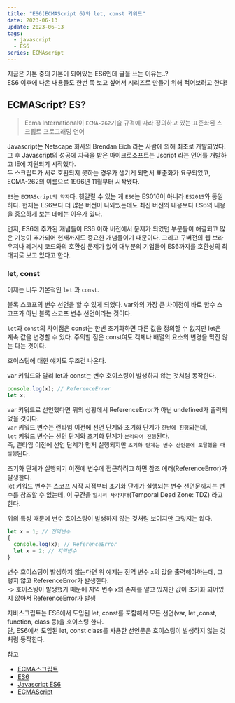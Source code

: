 ```yaml
---
title: "ES6(ECMAScript 6)와 let, const 키워드"
date: 2023-06-13
update: 2023-06-13
tags:
  - javascript
  - ES6
series: ECMAscript
---
```


지금은 기본 중의 기본이 되어있는 ES6인데 글을 쓰는 이유는..?  
ES6 이후에 나온 내용들도 한번 쭉 보고 싶어서 시리즈로 만들기 위해 적어보려고 한다!

## ECMAScript? ES?

> Ecma International이 `ECMA-262`기술 규격에 따라 정의하고 있는 표준화된 스크립트 프로그래밍 언어

Javascript는 Netscape 회사의 Brendan Eich 라는 사람에 의해 최초로 개발되었다. 그 후 Javascript의 성공에 자극을 받은 마이크로소프트는 Jscript 라는 언어를 개발하고 IE에 지원되기 시작했다.  
두 스크립트가 서로 호환되지 못하는 경우가 생기게 되면서 표준화가 요구되었고, ECMA-262의 이름으로 1996년 11월부터 시작됐다.

`ES`는 `ECMAScript의 약자`다. 헷갈릴 수 있는 게 `ES6`는 ES016이 아니라 `ES2015`와 동일하다.
현재는 ES6보다 더 많은 버전이 나와있는데도 최신 버전의 내용보다 ES6의 내용을 중요하게 보는 데에는 이유가 있다.

먼저, ES6에 추가된 개념들이 ES6 이하 버전에서 문제가 되었던 부분들이 해결되고 많은 기능이 추가되어 현재까지도 중요한 개념들이기 때문이다. 그리고 구버전의 웹 브라우저나 레거시 코드와의 호환성 문제가 있어 대부분의 기업들이 ES6까지를 호환성의 최대치로 보고 있다고 한다.

### let, const

이제는 너무 기본적인 `let` 과 `const`.

블록 스코프의 변수 선언을 할 수 있게 되었다. var와의 가장 큰 차이점이 바로 함수 스코프가 아닌 블록 스코프 변수 선언이라는 것이다.

`let`과 `const`의 차이점은 const는 한번 초기화하면 다른 값을 정의할 수 없지만 let은 계속 값을 변경할 수 있다. 주의할 점은 const여도 객체나 배열의 요소의 변경을 막진 않는 다는 것이다.

호이스팅에 대한 얘기도 무조건 나온다.

var 키워드와 달리 let과 const는 변수 호이스팅이 발생하지 않는 것처럼 동작한다.

```javascript
console.log(x); // ReferenceError
let x;
```

var 키워드로 선언했다면 위의 상황에서 ReferenceError가 아닌 undefined가 출력되었을 것이다.  
`var` 키워드 변수는 런타임 이전에 선언 단계와 초기화 단계가 `한번에 진행`되는데,  
`let` 키워드 변수는 선언 단계와 초기화 단계가 `분리되어 진행`된다.  
즉, 런타임 이전에 선언 단계가 먼저 실행되지만 `초기화 단계는 변수 선언문에 도달했을 때 실행`된다.

초기화 단계가 실행되기 이전에 변수에 접근하려고 하면 참조 에러(ReferenceError)가 발생한다.  
let 키워드 변수는 스코프 시작 지점부터 초기화 단계가 실행되는 변수 선언문까지는 변수를 참조할 수 없는데,
이 구간을 `일시적 사각지대`(Temporal Dead Zone: TDZ) 라고 한다.

위의 특성 때문에 변수 호이스팅이 발생하지 않는 것처럼 보이지만 그렇지는 않다.

```javascript
let x = 1; // 전역변수
{
  console.log(x); // ReferenceError
  let x = 2; // 지역변수
}
```

변수 호이스팅이 발생하지 않는다면 위 예제는 전역 변수 x의 값을 출력해야하는데,
그렇지 않고 ReferenceError가 발생한다.  
-> 호이스팅이 발생했기 때문에 지역 변수 x의 존재를 알고 있지만 값이 초기화 되어있지 않아서 ReferenceError가 발생

자바스크립트는 ES6에서 도입된 let, const를 포함해서 모든 선언(var, let ,const, function, class 등)을 호이스팅 한다.  
단, ES6에서 도입된 let, const class를 사용한 선언문은 호이스팅이 발생하지 않는 것처럼 동작한다.

참고

- [ECMA스크립트](https://ko.wikipedia.org/wiki/ECMA%EC%8A%A4%ED%81%AC%EB%A6%BD%ED%8A%B8)
- [ES6](https://velog.io/@krungy/ES6)
- [Javascript ES6](https://www.w3schools.com/js/js_es6.asp)
- [ECMAScript](https://www.zerocho.com/category/ECMAScript)
